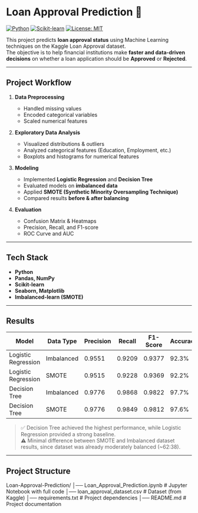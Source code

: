 # Loan Approval Prediction 🏦

[![Python](https://img.shields.io/badge/Python-3.10-blue)](https://www.python.org/) 
[![Scikit-learn](https://img.shields.io/badge/Scikit--learn-1.5-orange)](https://scikit-learn.org/stable/) 
[![License: MIT](https://img.shields.io/badge/License-MIT-green.svg)](LICENSE)

This project predicts **loan approval status** using Machine Learning techniques on the Kaggle Loan Approval dataset.  
The objective is to help financial institutions make **faster and data-driven decisions** on whether a loan application should be **Approved** or **Rejected**.  

---

## Project Workflow

1. **Data Preprocessing**
   - Handled missing values
   - Encoded categorical variables
   - Scaled numerical features

2. **Exploratory Data Analysis**
   - Visualized distributions & outliers
   - Analyzed categorical features (Education, Employment, etc.)
   - Boxplots and histograms for numerical features

3. **Modeling**
   - Implemented **Logistic Regression** and **Decision Tree**
   - Evaluated models on **imbalanced data**
   - Applied **SMOTE (Synthetic Minority Oversampling Technique)**
   - Compared results **before & after balancing**

4. **Evaluation**
   - Confusion Matrix & Heatmaps
   - Precision, Recall, and F1-score
   - ROC Curve and AUC

---

## Tech Stack

- **Python**
- **Pandas, NumPy**
- **Scikit-learn**
- **Seaborn, Matplotlib**
- **Imbalanced-learn (SMOTE)**

---

##  Results

| Model                   | Data Type       | Precision | Recall | F1-Score | Accuracy |
|--------------------------|----------------|-----------|--------|----------|----------|
| Logistic Regression      | Imbalanced     | 0.9551    | 0.9209 | 0.9377   | 92.3%    |
| Logistic Regression      | SMOTE          | 0.9515    | 0.9228 | 0.9369   | 92.2%    |
| Decision Tree            | Imbalanced     | 0.9776    | 0.9868 | 0.9822   | 97.7%    |
| Decision Tree            | SMOTE          | 0.9776    | 0.9849 | 0.9812   | 97.6%    |

> ✅ Decision Tree achieved the highest performance, while Logistic Regression provided a strong baseline.  
> ⚠️ Minimal difference between SMOTE and Imbalanced dataset results, since dataset was already moderately balanced (~62:38).

---

##  Project Structure

Loan-Approval-Prediction/
│── Loan_Approval_Prediction.ipynb   # Jupyter Notebook with full code
│── loan_approval_dataset.csv        # Dataset (from Kaggle)
│── requirements.txt                 # Project dependencies
│── README.md                        # Project documentation


